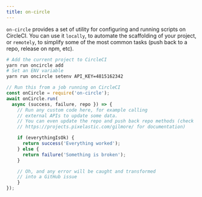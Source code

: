 ```yaml
---
title: on-circle
---
```


<div class="lead">
  <code>on-circle</code> provides a set of utility for configuring and running
  scripts on CircleCI. You can use it <code>locally</code>, to automate the
  scaffolding of your project, or <code>remotely</code>, to simplify some of the
  most common tasks (push back to a repo, release on npm, etc).
</div>

```sh
# Add the current project to CircleCI
yarn run oncircle add
# Set an ENV variable
yarn run oncircle setenv API_KEY=4815162342
```

```javascript
// Run this from a job running on CircleCI
const onCircle = require('on-circle');
await onCircle.run(
  async (success, failure, repo }) => {
    // Run any custom code here, for example calling
    // external APIs to update some data.
    // You can even update the repo and push back repo methods (check
    // https://projects.pixelastic.com/gilmore/ for documentation)

    if (everythingIsOk) {
      return success('Everything worked');
    } else {
      return failure('Something is broken');
    }

    // Oh, and any error will be caught and transformed
    // into a GitHub issue
    }
});
```
